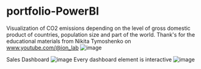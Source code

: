 # portfolio-PowerBI
Visualization of CO2 emissions depending on the level of gross domestic product of countries, population size and part of the world.
Thank's for the educational materials from Nikita Tymoshenko on www.youtube.com/@ion_lab
![image](https://github.com/user-attachments/assets/e79179bc-5a2a-4a82-a6c8-5553ffa7fd2f)

Sales Dashboard
![image](https://github.com/user-attachments/assets/22212edb-87a6-4181-9ecd-0329513ce48b)
Every dashboard element is interactive
![image](https://github.com/user-attachments/assets/c389fae6-beaf-45b6-8587-42186652cb5f)


